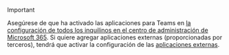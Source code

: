 > [!IMPORTANT]
> Asegúrese de que ha activado las aplicaciones para Teams en [la configuración de todos los inquilinos en el centro de administración de Microsoft 365](../enable-features-office-365.md#tenant-wide-settings-in-the-microsoft-365-admin-center). Si quiere agregar aplicaciones externas (proporcionadas por terceros), tendrá que activar la configuración de las [aplicaciones externas](../enable-features-office-365.md#external-apps).
